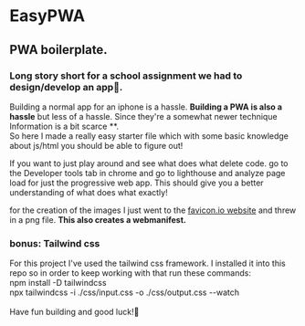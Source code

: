 # EasyPWA
## PWA boilerplate.

### Long story short for a school assignment we had to design/develop an app📱.

Building a normal app for an iphone is a hassle. **Building a PWA is also a hassle** but less of a hassle. Since they're a somewhat newer technique Information is a bit scarce **. \
So here I made a really easy starter file which with some basic knowledge about js/html you should be able to figure out!

If you want to just play around and see what does what delete code.
go to the Developer tools tab in chrome and go to lighthouse and analyze page load for just the progressive web app. This should give you a better understanding of what does what exactly!

for the creation of the images I just went to the [favicon.io website](https://favicon.io/favicon-converter/) and threw in a png file. 
**This also creates a webmanifest.**


### bonus: Tailwind css
For this project I've used the tailwind css framework.
I installed it into this repo so in order to keep working with that 
run these commands: \
    npm install -D tailwindcss \
    npx tailwindcss -i ./css/input.css -o ./css/output.css --watch \
\
Have fun building and good luck!🫡
